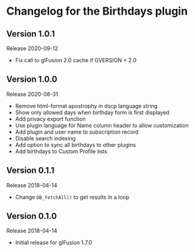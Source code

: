 # Changelog for the Birthdays plugin

## Version 1.0.1
Release 2020-09-12
- Fix call to glFusion 2.0 cache if GVERSION < 2.0

## Version 1.0.0
Release 2020-08-31
- Remove html-format apostrophy in dscp language string
- Show only allowed days when birthday form is first displayed
- Add privacy export function
- Use plugin language for Name column header to allow customization
- Add plugin and user name to subscription record
- Disable search indexing
- Add option to sync all birthdays to other plugins
- Add birthdays to Custom Profile lists

## Version 0.1.1
Release 2018-04-14
- Change `DB_fetchAll()` to get results in a loop

## Version 0.1.0
Release 2018-04-14
- Initial release for glFusion 1.7.0
